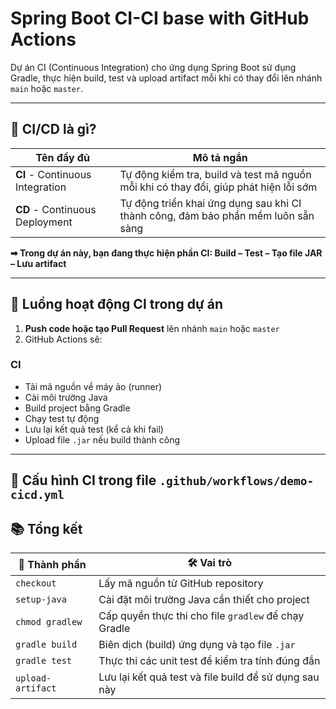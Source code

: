 # Spring Boot CI-CI base with GitHub Actions

Dự án CI (Continuous Integration) cho ứng dụng Spring Boot sử dụng Gradle, thực hiện build, test và upload artifact mỗi khi có thay đổi lên nhánh `main` hoặc `master`.

---


## 📌 CI/CD là gì?

| Tên đầy đủ                  | Mô tả ngắn                                                                          |
|----------------------------|-------------------------------------------------------------------------------------|
| **CI** - Continuous Integration | Tự động kiểm tra, build và test mã nguồn mỗi khi có thay đổi, giúp phát hiện lỗi sớm |
| **CD** - Continuous Deployment | Tự động triển khai ứng dụng sau khi CI thành công, đảm bảo phần mềm luôn sẵn sàng |

**➡ Trong dự án này, bạn đang thực hiện phần CI: Build – Test – Tạo file JAR – Lưu artifact**

---

## 🔁 Luồng hoạt động CI trong dự án

1. **Push code hoặc tạo Pull Request** lên nhánh `main` hoặc `master`
2. GitHub Actions sẽ:
### CI
   - Tải mã nguồn về máy ảo (runner)
   - Cài môi trường Java
   - Build project bằng Gradle
   - Chạy test tự động
   - Lưu lại kết quả test (kể cả khi fail)
   - Upload file `.jar` nếu build thành công

---

## 📄 Cấu hình CI trong file `.github/workflows/demo-cicd.yml`
## 📚 Tổng kết

| 🧩 **Thành phần**       | 🛠️ **Vai trò**                                           |
|-------------------------|----------------------------------------------------------|
| `checkout`              | Lấy mã nguồn từ GitHub repository                        |
| `setup-java`            | Cài đặt môi trường Java cần thiết cho project            |
| `chmod gradlew`         | Cấp quyền thực thi cho file `gradlew` để chạy Gradle     |
| `gradle build`          | Biên dịch (build) ứng dụng và tạo file `.jar`            |
| `gradle test`           | Thực thi các unit test để kiểm tra tính đúng đắn         |
| `upload-artifact`       | Lưu lại kết quả test và file build để sử dụng sau này     |

